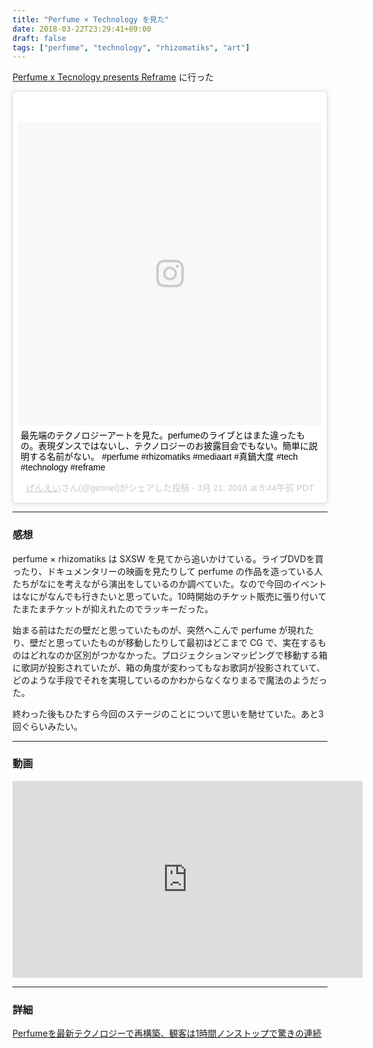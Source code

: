 ```yaml
---
title: "Perfume × Technology を見た"
date: 2018-03-22T23:29:41+09:00
draft: false
tags: ["perfume", "technology", "rhizomatiks", "art"]
---
```


[Perfume x Tecnology presents Reframe](https://www.nhk-p.co.jp/perfume_technology/) に行った

<!--more-->

<blockquote class="instagram-media" data-instgrm-captioned data-instgrm-permalink="https://www.instagram.com/p/BglfHFMHAj-/" data-instgrm-version="8" style=" background:#FFF; border:0; border-radius:3px; box-shadow:0 0 1px 0 rgba(0,0,0,0.5),0 1px 10px 0 rgba(0,0,0,0.15); margin: 1px; max-width:658px; padding:0; width:99.375%; width:-webkit-calc(100% - 2px); width:calc(100% - 2px);"><div style="padding:8px;"> <div style=" background:#F8F8F8; line-height:0; margin-top:40px; padding:50.0% 0; text-align:center; width:100%;"> <div style=" background:url(data:image/png;base64,iVBORw0KGgoAAAANSUhEUgAAACwAAAAsCAMAAAApWqozAAAABGdBTUEAALGPC/xhBQAAAAFzUkdCAK7OHOkAAAAMUExURczMzPf399fX1+bm5mzY9AMAAADiSURBVDjLvZXbEsMgCES5/P8/t9FuRVCRmU73JWlzosgSIIZURCjo/ad+EQJJB4Hv8BFt+IDpQoCx1wjOSBFhh2XssxEIYn3ulI/6MNReE07UIWJEv8UEOWDS88LY97kqyTliJKKtuYBbruAyVh5wOHiXmpi5we58Ek028czwyuQdLKPG1Bkb4NnM+VeAnfHqn1k4+GPT6uGQcvu2h2OVuIf/gWUFyy8OWEpdyZSa3aVCqpVoVvzZZ2VTnn2wU8qzVjDDetO90GSy9mVLqtgYSy231MxrY6I2gGqjrTY0L8fxCxfCBbhWrsYYAAAAAElFTkSuQmCC); display:block; height:44px; margin:0 auto -44px; position:relative; top:-22px; width:44px;"></div></div> <p style=" margin:8px 0 0 0; padding:0 4px;"> <a href="https://www.instagram.com/p/BglfHFMHAj-/" style=" color:#000; font-family:Arial,sans-serif; font-size:14px; font-style:normal; font-weight:normal; line-height:17px; text-decoration:none; word-wrap:break-word;" target="_blank">最先端のテクノロジーアートを見た。perfumeのライブとはまた違ったもの。表現ダンスではないし、テクノロジーのお披露目会でもない。簡単に説明する名前がない。 #perfume #rhizomatiks #mediaart #真鍋大度 #tech #technology #reframe</a></p> <p style=" color:#c9c8cd; font-family:Arial,sans-serif; font-size:14px; line-height:17px; margin-bottom:0; margin-top:8px; overflow:hidden; padding:8px 0 7px; text-align:center; text-overflow:ellipsis; white-space:nowrap;"><a href="https://www.instagram.com/gennei/" style=" color:#c9c8cd; font-family:Arial,sans-serif; font-size:14px; font-style:normal; font-weight:normal; line-height:17px;" target="_blank"> げんえい</a>さん(@gennei)がシェアした投稿 - <time style=" font-family:Arial,sans-serif; font-size:14px; line-height:17px;" datetime="2018-03-21T12:44:36+00:00"> 3月 21, 2018 at 5:44午前 PDT</time></p></div></blockquote> <script async defer src="//www.instagram.com/embed.js"></script>

---

### 感想
perfume × rhizomatiks は SXSW を見てから追いかけている。ライブDVDを買ったり、ドキュメンタリーの映画を見たりして perfume の作品を造っている人たちがなにを考えながら演出をしているのか調べていた。なので今回のイベントはなにがなんでも行きたいと思っていた。10時開始のチケット販売に張り付いてたまたまチケットが抑えれたのでラッキーだった。  

始まる前はただの壁だと思っていたものが、突然へこんで perfume が現れたり、壁だと思っていたものが移動したりして最初はどこまで CG で、実在するものはどれなのか区別がつかなかった。プロジェクションマッピングで移動する箱に歌詞が投影されていたが、箱の角度が変わってもなお歌詞が投影されていて、どのような手段でそれを実現しているのかわからなくなりまるで魔法のようだった。

終わった後もひたすら今回のステージのことについて思いを馳せていた。あと3回ぐらいみたい。

---
### 動画

<iframe width="560" height="315" src="https://www.youtube.com/embed/p-qArkourQA" frameborder="0" allow="autoplay; encrypted-media" allowfullscreen></iframe>

---
### 詳細
[Perfumeを最新テクノロジーで再構築、観客は1時間ノンストップで驚きの連続](https://natalie.mu/music/news/274561)
